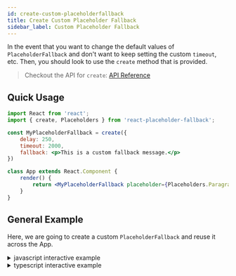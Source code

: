 ```yaml
---
id: create-custom-placeholderfallback
title: Create Custom Placeholder Fallback
sidebar_label: Custom Placeholder Fallback
---
```


In the event that you want to change the default values of `PlaceholderFallback` and don't want to keep setting the custom `timeout`, etc.
Then, you should look to use the `create` method that is provided. 

> Checkout the API for `create`: [API Reference](../api/create)

## Quick Usage

```jsx
import React from 'react';
import { create, Placeholders } from 'react-placeholder-fallback';

const MyPlaceholderFallback = create({
    delay: 250, 
    timeout: 2000,
    fallback: <p>This is a custom fallback message.</p>
})

class App extends React.Component {
    render() {
        return <MyPlaceholderFallback placeholder={Placeholders.ParagraphBlock} />
    }
}
```

## General Example

Here, we are going to create a custom `PlaceholderFallback` and reuse it across the App.

<details>
<summary>javascript interactive example</summary>

<iframe src="https://codesandbox.io/embed/yk2nv1582z" style="width:100%; height:500px; border:0; border-radius: 4px; overflow:hidden;" sandbox="allow-modals allow-forms allow-popups allow-scripts allow-same-origin"></iframe>
</details>

<details>
<summary>typescript interactive example</summary>

<iframe src="https://codesandbox.io/embed/23zn1q9n6y" style="width:100%; height:500px; border:0; border-radius: 4px; overflow:hidden;" sandbox="allow-modals allow-forms allow-popups allow-scripts allow-same-origin"></iframe>
</details>

